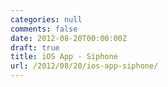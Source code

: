 ```yaml
---
categories: null
comments: false
date: 2012-08-20T00:00:00Z
draft: true
title: iOS App - Siphone
url: /2012/08/20/ios-app-siphone/
---
```

